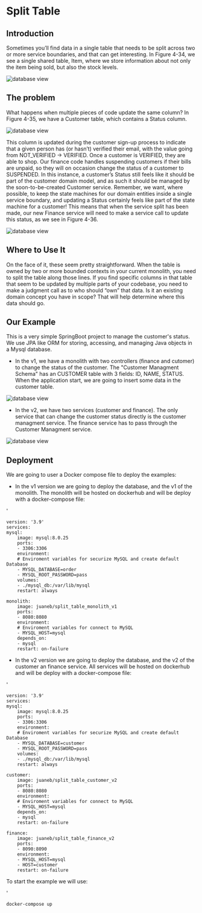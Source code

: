 # Split Table

## Introduction
Sometimes you’ll find data in a single table that needs to be split across two or more service boundaries, and that can get interesting. In Figure 4-34, we see a single shared table, Item, where we store information about not only the item being sold, but also the stock levels.

![database view](images/spliTable.jpeg)


## The problem
What happens when multiple pieces of code update the same column? In Figure 4-35, we have a Customer table, which contains a Status column.

![database view](images/v1.jpeg)

This column is updated during the customer sign-up process to indicate that a given person has (or hasn’t) verified their email, with the value going from NOT_VERIFIED → VERIFIED. Once a customer is VERIFIED, they are able to shop. Our finance code handles suspending customers if their bills are unpaid, so they will on occasion change the status of a customer to SUSPENDED. In this instance, a customer’s Status still feels like it should be part of the customer domain model, and as such it should be managed by the soon-to-be-created Customer service. Remember, we want, where possible, to keep the state machines for our domain entities inside a single service boundary, and updating a Status certainly feels like part of the state machine for a customer! This means that when the service split has been made, our new Finance service will need to make a service call to update this status, as we see in Figure 4-36.

![database view](images/v2.jpeg)

## Where to Use It

On the face of it, these seem pretty straightforward. When the table is owned by two or more bounded contexts in your current monolith, you need to split the table along those lines. If you find specific columns in that table that seem to be updated by multiple parts of your codebase, you need to make a judgment call as to who should “own” that data. Is it an existing domain concept you have in scope? That will help determine where this data should go.

## Our Example

This is a very simple SpringBoot project to manage the customer's status.  We use JPA like ORM for storing, accessing, and managing Java objects in a Mysql database.

- In the v1, we have a monolith with two controllers (finance and cutomer) to change the status of the customer. The "Customer Managment Schema" has an CUSTOMER table with 3 fields: ID, NAME, STATUS. When the application start, we are going to insert some data in the customer table.

![database view](images/v1.jpeg)

- In the v2, we have two services (customer and finance). The only service that can change the customer status directly is the customer managment service. The finance service has to pass through the Customer Managment service.

![database view](images/v2.jpeg)


## Deployment

We are going to user a Docker compose file to deploy the examples: 

- In the v1 version we are going to deploy the database, and the v1 of the monolith. The monolith will be hosted on dockerhub and will be deploy with a docker-compose file:

'

    version: '3.9'
    services:
    mysql:
        image: mysql:8.0.25
        ports:
        - 3306:3306
        environment:
        # Enviroment variables for securize MySQL and create default Database
        - MYSQL_DATABASE=order
        - MYSQL_ROOT_PASSWORD=pass
        volumes:
        - ./mysql_db:/var/lib/mysql
        restart: always

    monolith:
        image: juaneb/split_table_monolith_v1
        ports:
        - 8080:8080
        environment:
        # Enviroment variables for connect to MySQL
        - MYSQL_HOST=mysql
        depends_on:
        - mysql
        restart: on-failure



- In the v2 version we are going to deploy the database, and the v2 of the customer an finance service. All services  will be hosted on dockerhub and will be deploy with a docker-compose file:

'

    version: '3.9'
    services:
    mysql:
        image: mysql:8.0.25
        ports:
        - 3306:3306
        environment:
        # Enviroment variables for securize MySQL and create default Database
        - MYSQL_DATABASE=customer
        - MYSQL_ROOT_PASSWORD=pass
        volumes:
        - ./mysql_db:/var/lib/mysql
        restart: always

    customer:
        image: juaneb/split_table_customer_v2
        ports:
        - 8080:8080
        environment:
        # Enviroment variables for connect to MySQL
        - MYSQL_HOST=mysql
        depends_on:
        - mysql
        restart: on-failure

    finance:
        image: juaneb/split_table_finance_v2
        ports:
        - 8090:8090
        environment:
        - MYSQL_HOST=mysql
        - HOST=customer
        restart: on-failure


To start the example we will use:

' 

    docker-compose up